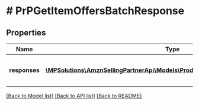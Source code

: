 # # PrPGetItemOffersBatchResponse

## Properties

Name | Type | Description | Notes
------------ | ------------- | ------------- | -------------
**responses** | [**\MPSolutions\AmznSellingPartnerApi\Models\ProductPricing\PrPItemOffersResponse[]**](PrPItemOffersResponse.md) | A list of getItemOffers batched responses. | [optional]

[[Back to Model list]](../../README.md#models) [[Back to API list]](../../README.md#endpoints) [[Back to README]](../../README.md)
